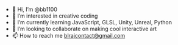- 👋 Hi, I’m @bb1100
- 👀 I’m interested in creative coding
- 🌱 I’m currently learning JavaScript, GLSL, Unity, Unreal, Python
- 💞️ I’m looking to collaborate on making cool interactive art
- 📫 How to reach me blrajcontact@gmail.com

<!---
bb1100/bb1100 is a ✨ special ✨ repository because its `README.md` (this file) appears on your GitHub profile.
You can click the Preview link to take a look at your changes.
--->
